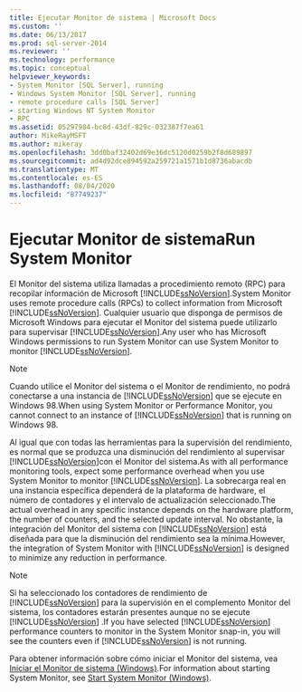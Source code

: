 ```yaml
---
title: Ejecutar Monitor de sistema | Microsoft Docs
ms.custom: ''
ms.date: 06/13/2017
ms.prod: sql-server-2014
ms.reviewer: ''
ms.technology: performance
ms.topic: conceptual
helpviewer_keywords:
- System Monitor [SQL Server], running
- Windows System Monitor [SQL Server], running
- remote procedure calls [SQL Server]
- starting Windows NT System Monitor
- RPC
ms.assetid: 05297984-bc8d-43df-829c-032387f7ea61
author: MikeRayMSFT
ms.author: mikeray
ms.openlocfilehash: 3dd0baf32402d69e36dc5120d0259b2f8d689897
ms.sourcegitcommit: ad4d92dce894592a259721a1571b1d8736abacdb
ms.translationtype: MT
ms.contentlocale: es-ES
ms.lasthandoff: 08/04/2020
ms.locfileid: "87749237"
---
```

# <a name="run-system-monitor"></a><span data-ttu-id="143b4-102">Ejecutar Monitor de sistema</span><span class="sxs-lookup"><span data-stu-id="143b4-102">Run System Monitor</span></span>
  <span data-ttu-id="143b4-103">El Monitor del sistema utiliza llamadas a procedimiento remoto (RPC) para recopilar información de Microsoft [!INCLUDE[ssNoVersion](../../includes/ssnoversion-md.md)].</span><span class="sxs-lookup"><span data-stu-id="143b4-103">System Monitor uses remote procedure calls (RPCs) to collect information from Microsoft [!INCLUDE[ssNoVersion](../../includes/ssnoversion-md.md)].</span></span> <span data-ttu-id="143b4-104">Cualquier usuario que disponga de permisos de Microsoft Windows para ejecutar el Monitor del sistema puede utilizarlo para supervisar [!INCLUDE[ssNoVersion](../../includes/ssnoversion-md.md)].</span><span class="sxs-lookup"><span data-stu-id="143b4-104">Any user who has Microsoft Windows permissions to run System Monitor can use System Monitor to monitor [!INCLUDE[ssNoVersion](../../includes/ssnoversion-md.md)].</span></span>  
  
> [!NOTE]  
>  <span data-ttu-id="143b4-105">Cuando utilice el Monitor del sistema o el Monitor de rendimiento, no podrá conectarse a una instancia de [!INCLUDE[ssNoVersion](../../includes/ssnoversion-md.md)] que se ejecute en Windows 98.</span><span class="sxs-lookup"><span data-stu-id="143b4-105">When using System Monitor or Performance Monitor, you cannot connect to an instance of [!INCLUDE[ssNoVersion](../../includes/ssnoversion-md.md)] that is running on Windows 98.</span></span>  
  
 <span data-ttu-id="143b4-106">Al igual que con todas las herramientas para la supervisión del rendimiento, es normal que se produzca una disminución del rendimiento al supervisar [!INCLUDE[ssNoVersion](../../includes/ssnoversion-md.md)]con el Monitor del sistema.</span><span class="sxs-lookup"><span data-stu-id="143b4-106">As with all performance monitoring tools, expect some performance overhead when you use System Monitor to monitor [!INCLUDE[ssNoVersion](../../includes/ssnoversion-md.md)].</span></span> <span data-ttu-id="143b4-107">La sobrecarga real en una instancia específica dependerá de la plataforma de hardware, el número de contadores y el intervalo de actualización seleccionado.</span><span class="sxs-lookup"><span data-stu-id="143b4-107">The actual overhead in any specific instance depends on the hardware platform, the number of counters, and the selected update interval.</span></span> <span data-ttu-id="143b4-108">No obstante, la integración del Monitor del sistema con [!INCLUDE[ssNoVersion](../../includes/ssnoversion-md.md)] está diseñada para que la disminución del rendimiento sea la mínima.</span><span class="sxs-lookup"><span data-stu-id="143b4-108">However, the integration of System Monitor with [!INCLUDE[ssNoVersion](../../includes/ssnoversion-md.md)] is designed to minimize any reduction in performance.</span></span>  
  
> [!NOTE]  
>  <span data-ttu-id="143b4-109">Si ha seleccionado los contadores de rendimiento de [!INCLUDE[ssNoVersion](../../includes/ssnoversion-md.md)] para la supervisión en el complemento Monitor del sistema, los contadores estarán presentes aunque no se ejecute [!INCLUDE[ssNoVersion](../../includes/ssnoversion-md.md)] .</span><span class="sxs-lookup"><span data-stu-id="143b4-109">If you have selected [!INCLUDE[ssNoVersion](../../includes/ssnoversion-md.md)] performance counters to monitor in the System Monitor snap-in, you will see the counters even if [!INCLUDE[ssNoVersion](../../includes/ssnoversion-md.md)] is not running.</span></span>  
  
 <span data-ttu-id="143b4-110">Para obtener información sobre cómo iniciar el Monitor del sistema, vea [Iniciar el Monitor de sistema &#40;Windows&#41;](../performance/start-system-monitor-windows.md).</span><span class="sxs-lookup"><span data-stu-id="143b4-110">For information about starting System Monitor, see [Start System Monitor &#40;Windows&#41;](../performance/start-system-monitor-windows.md).</span></span>  
  
  
